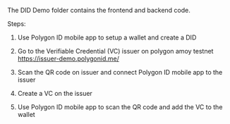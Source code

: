 The DID Demo folder contains the frontend and backend code.

Steps:  
1. Use Polygon ID mobile app to setup a wallet and create a DID
  
2. Go to the Verifiable Credential (VC) issuer on polygon amoy testnet
https://issuer-demo.polygonid.me/  
  
3. Scan the QR code on issuer and connect Polygon ID mobile app to the issuer
  
4. Create a VC on the issuer
  
5. Use Polygon ID mobile app to scan the QR code and add the VC to the wallet
